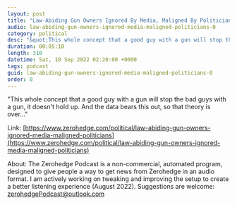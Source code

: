 ```yaml
---
layout: post
title: "Law-Abiding Gun Owners Ignored By Media, Maligned By Politicians"
audio: law-abiding-gun-owners-ignored-media-maligned-politicians-0
category: political
desc: "&quot;This whole concept that a good guy with a gun will stop the bad guys with a gun, it doesn't hold up. And the data bears this out, so that theory is over...&quot;"
duration: 00:05:10
length: 310
datetime: Sat, 10 Sep 2022 02:20:00 +0000
tags: podcast
guid: law-abiding-gun-owners-ignored-media-maligned-politicians-0
order: 0
---
```

&quot;This whole concept that a good guy with a gun will stop the bad guys with a gun, it doesn't hold up. And the data bears this out, so that theory is over...&quot;

Link: [https://www.zerohedge.com/political/law-abiding-gun-owners-ignored-media-maligned-politicians](https://www.zerohedge.com/political/law-abiding-gun-owners-ignored-media-maligned-politicians)

About: The Zerohedge Podcast is a non-commercial, automated program, designed to give people a way to get news from Zerohedge in an audio format.  I am actively working on tweaking and improving the setup to create a better listening experience (August 2022).  Suggestions are welcome: [zerohedgePodcast@outlook.com](mailto:zerohedgePodcast@outlook.com)